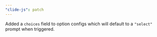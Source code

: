 ```yaml
---
"clide-js": patch
---
```


Added a `choices` field to option configs which will default to a `"select"` prompt when triggered.
